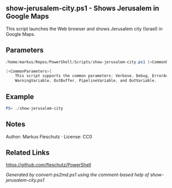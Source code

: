 ## show-jerusalem-city.ps1 - Shows Jerusalem in Google Maps

This script launches the Web browser and shows Jerusalem city (Israel) in Google Maps.

## Parameters
```powershell
/home/markus/Repos/PowerShell/Scripts/show-jerusalem-city.ps1 [<CommonParameters>]

[<CommonParameters>]
    This script supports the common parameters: Verbose, Debug, ErrorAction, ErrorVariable, WarningAction, 
    WarningVariable, OutBuffer, PipelineVariable, and OutVariable.
```

## Example
```powershell
PS> ./show-jerusalem-city

```

## Notes
Author: Markus Fleschutz · License: CC0

## Related Links
https://github.com/fleschutz/PowerShell

*Generated by convert-ps2md.ps1 using the comment-based help of show-jerusalem-city.ps1*
